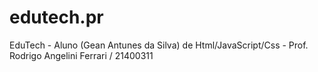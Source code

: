 # edutech.pr
EduTech - Aluno (Gean Antunes da Silva) de Html/JavaScript/Css - Prof. Rodrigo Angelini Ferrari / 21400311
